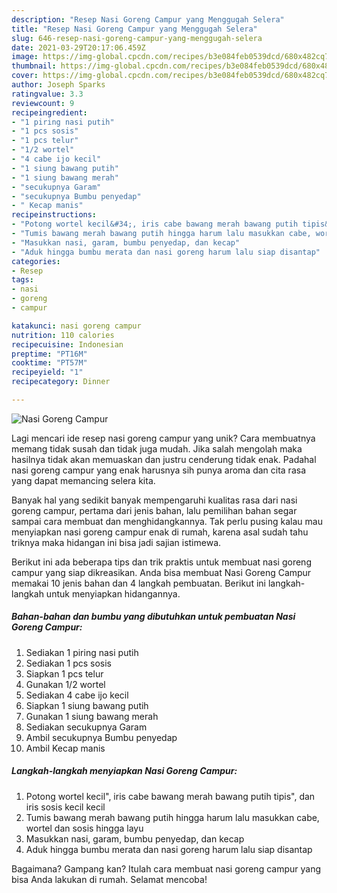 ```yaml
---
description: "Resep Nasi Goreng Campur yang Menggugah Selera"
title: "Resep Nasi Goreng Campur yang Menggugah Selera"
slug: 646-resep-nasi-goreng-campur-yang-menggugah-selera
date: 2021-03-29T20:17:06.459Z
image: https://img-global.cpcdn.com/recipes/b3e084feb0539dcd/680x482cq70/nasi-goreng-campur-foto-resep-utama.jpg
thumbnail: https://img-global.cpcdn.com/recipes/b3e084feb0539dcd/680x482cq70/nasi-goreng-campur-foto-resep-utama.jpg
cover: https://img-global.cpcdn.com/recipes/b3e084feb0539dcd/680x482cq70/nasi-goreng-campur-foto-resep-utama.jpg
author: Joseph Sparks
ratingvalue: 3.3
reviewcount: 9
recipeingredient:
- "1 piring nasi putih"
- "1 pcs sosis"
- "1 pcs telur"
- "1/2 wortel"
- "4 cabe ijo kecil"
- "1 siung bawang putih"
- "1 siung bawang merah"
- "secukupnya Garam"
- "secukupnya Bumbu penyedap"
- " Kecap manis"
recipeinstructions:
- "Potong wortel kecil&#34;, iris cabe bawang merah bawang putih tipis&#34;, dan iris sosis kecil kecil"
- "Tumis bawang merah bawang putih hingga harum lalu masukkan cabe, wortel dan sosis hingga layu"
- "Masukkan nasi, garam, bumbu penyedap, dan kecap"
- "Aduk hingga bumbu merata dan nasi goreng harum lalu siap disantap"
categories:
- Resep
tags:
- nasi
- goreng
- campur

katakunci: nasi goreng campur 
nutrition: 110 calories
recipecuisine: Indonesian
preptime: "PT16M"
cooktime: "PT57M"
recipeyield: "1"
recipecategory: Dinner

---
```



![Nasi Goreng Campur](https://img-global.cpcdn.com/recipes/b3e084feb0539dcd/680x482cq70/nasi-goreng-campur-foto-resep-utama.jpg)

Lagi mencari ide resep nasi goreng campur yang unik? Cara membuatnya memang tidak susah dan tidak juga mudah. Jika salah mengolah maka hasilnya tidak akan memuaskan dan justru cenderung tidak enak. Padahal nasi goreng campur yang enak harusnya sih punya aroma dan cita rasa yang dapat memancing selera kita.



Banyak hal yang sedikit banyak mempengaruhi kualitas rasa dari nasi goreng campur, pertama dari jenis bahan, lalu pemilihan bahan segar sampai cara membuat dan menghidangkannya. Tak perlu pusing kalau mau menyiapkan nasi goreng campur enak di rumah, karena asal sudah tahu triknya maka hidangan ini bisa jadi sajian istimewa.


Berikut ini ada beberapa tips dan trik praktis untuk membuat nasi goreng campur yang siap dikreasikan. Anda bisa membuat Nasi Goreng Campur memakai 10 jenis bahan dan 4 langkah pembuatan. Berikut ini langkah-langkah untuk menyiapkan hidangannya.

<!--inarticleads1-->

##### Bahan-bahan dan bumbu yang dibutuhkan untuk pembuatan Nasi Goreng Campur:

1. Sediakan 1 piring nasi putih
1. Sediakan 1 pcs sosis
1. Siapkan 1 pcs telur
1. Gunakan 1/2 wortel
1. Sediakan 4 cabe ijo kecil
1. Siapkan 1 siung bawang putih
1. Gunakan 1 siung bawang merah
1. Sediakan secukupnya Garam
1. Ambil secukupnya Bumbu penyedap
1. Ambil  Kecap manis




<!--inarticleads2-->

##### Langkah-langkah menyiapkan Nasi Goreng Campur:

1. Potong wortel kecil&#34;, iris cabe bawang merah bawang putih tipis&#34;, dan iris sosis kecil kecil
1. Tumis bawang merah bawang putih hingga harum lalu masukkan cabe, wortel dan sosis hingga layu
1. Masukkan nasi, garam, bumbu penyedap, dan kecap
1. Aduk hingga bumbu merata dan nasi goreng harum lalu siap disantap




Bagaimana? Gampang kan? Itulah cara membuat nasi goreng campur yang bisa Anda lakukan di rumah. Selamat mencoba!
